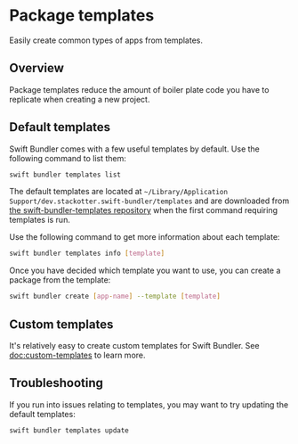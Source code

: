 # Package templates

Easily create common types of apps from templates.

## Overview

Package templates reduce the amount of boiler plate code you have to replicate when creating a new project.

## Default templates

Swift Bundler comes with a few useful templates by default. Use the following command to list them:

```sh
swift bundler templates list
```

The default templates are located at `~/Library/Application Support/dev.stackotter.swift-bundler/templates` and are downloaded from [the swift-bundler-templates repository](https://github.com/stackotter/swift-bundler-templates) when the first command requiring templates is run.

Use the following command to get more information about each template:

```sh
swift bundler templates info [template]
```

Once you have decided which template you want to use, you can create a package from the template:

```sh
swift bundler create [app-name] --template [template]
```

## Custom templates

It's relatively easy to create custom templates for Swift Bundler. See <doc:custom-templates> to learn more.

## Troubleshooting

If you run into issues relating to templates, you may want to try updating the default templates:

```sh
swift bundler templates update
```
